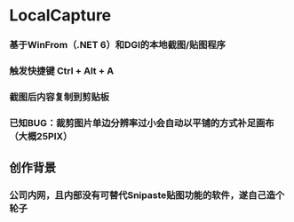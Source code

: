 # LocalCapture
### 基于WinFrom（.NET 6）和DGI的本地截图/贴图程序
### 触发快捷键 Ctrl + Alt + A
### 截图后内容复制到剪贴板
### 已知BUG：裁剪图片单边分辨率过小会自动以平铺的方式补足画布（大概25PIX）
## 创作背景
### 公司内网，且内部没有可替代Snipaste贴图功能的软件，遂自己造个轮子
